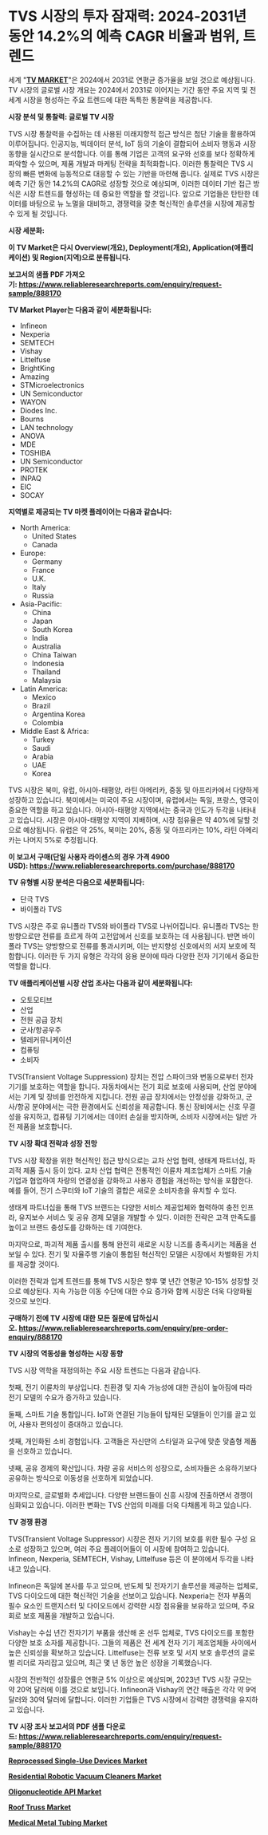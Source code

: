 <p><h1>TVS 시장의 투자 잠재력: 2024-2031년 동안 14.2%의 예측 CAGR 비율과 범위, 트렌드</h1></p><p>세계 "<strong><a href="https://www.reliableresearchreports.com/tvs-r888170?utm_campaign=105&utm_medium=8&utm_source=Github&utm_content=ia&utm_term=10122024&utm_id=tvs">TV MARKET</a></strong>"은 2024에서 2031로 연평균 증가율을 보일 것으로 예상됩니다. TV 시장의 글로벌 시장 개요는 2024에서 2031로 이어지는 기간 동안 주요 지역 및 전 세계 시장을 형성하는 주요 트렌드에 대한 독특한 통찰력을 제공합니다.</p>
<p><strong>시장 분석 및 통찰력: 글로벌 TV 시장</strong></p>
<p><p>TVS 시장 통찰력을 수집하는 데 사용된 미래지향적 접근 방식은 첨단 기술을 활용하여 이루어집니다. 인공지능, 빅데이터 분석, IoT 등의 기술이 결합되어 소비자 행동과 시장 동향을 실시간으로 분석합니다. 이를 통해 기업은 고객의 요구와 선호를 보다 정확하게 파악할 수 있으며, 제품 개발과 마케팅 전략을 최적화합니다. 이러한 통찰력은 TVS 시장의 빠른 변화에 능동적으로 대응할 수 있는 기반을 마련해 줍니다. 실제로 TVS 시장은 예측 기간 동안 14.2%의 CAGR로 성장할 것으로 예상되며, 이러한 데이터 기반 접근 방식은 시장 트렌드를 형성하는 데 중요한 역할을 할 것입니다. 앞으로 기업들은 탄탄한 데이터를 바탕으로 뉴 노멀을 대비하고, 경쟁력을 갖춘 혁신적인 솔루션을 시장에 제공할 수 있게 될 것입니다.</p><a href="%7CAUTHORITHY_DOMAIN_URL%7C?utm_campaign=105&utm_medium=8&utm_source=Github&utm_content=ia&utm_term=10122024&utm_id=tvs"></a></p>
<p><strong>시장 세분화:</strong></p>
<p><strong>이 TV Market은 다시 Overview(개요), Deployment(개요), Application(애플리케이션) 및 Region(지역)으로 분류됩니다.</strong></p>
<p><strong>보고서의 샘플 PDF 가져오기:&nbsp;<a href="https://www.reliableresearchreports.com/enquiry/request-sample/888170?utm_campaign=105&utm_medium=8&utm_source=Github&utm_content=ia&utm_term=10122024&utm_id=tvs">https://www.reliableresearchreports.com/enquiry/request-sample/888170</a></strong><strong></strong></p>
<p><strong>TV Market Player는 다음과 같이 세분화됩니다:</strong></p>
<p><ul><li>Infineon</li><li>Nexperia</li><li>SEMTECH</li><li>Vishay</li><li>Littelfuse</li><li>BrightKing</li><li>Amazing</li><li>STMicroelectronics</li><li>UN Semiconductor</li><li>WAYON</li><li>Diodes Inc.</li><li>Bourns</li><li>LAN technology</li><li>ANOVA</li><li>MDE</li><li>TOSHIBA</li><li>UN Semiconductor</li><li>PROTEK</li><li>INPAQ</li><li>EIC</li><li>SOCAY</li></ul></p>
<p><strong>지역별로 제공되는 TV 마켓 플레이어는 다음과 같습니다:</strong></p>
<p><ul>
    <li>
        North America:
        <ul>
            <li>United States</li>
            <li>Canada</li>
        </ul>
    </li>
    <li>
        Europe:
        <ul>
            <li>Germany</li>
            <li>France</li>
            <li>U.K.</li>
            <li>Italy</li>
            <li>Russia</li>
        </ul>
    </li>
    <li>
        Asia-Pacific:
        <ul>
            <li>China</li>
            <li>Japan</li>
            <li>South Korea</li>
            <li>India</li>
            <li>Australia</li>
            <li>China Taiwan</li>
            <li>Indonesia</li>
            <li>Thailand</li>
            <li>Malaysia</li>
        </ul>
    </li>
    <li>
        Latin America:
        <ul>
            <li>Mexico</li>
            <li>Brazil</li>
            <li>Argentina Korea</li>
            <li>Colombia</li>
        </ul>
    </li>
    <li>
        Middle East & Africa:
        <ul>
            <li>Turkey</li>
            <li>Saudi</li>
            <li>Arabia</li>
            <li>UAE</li>
            <li>Korea</li>
        </ul>
    </li>
    </ul></p>
<p><p>TVS 시장은 북미, 유럽, 아시아-태평양, 라틴 아메리카, 중동 및 아프리카에서 다양하게 성장하고 있습니다. 북미에서는 미국이 주요 시장이며, 유럽에서는 독일, 프랑스, 영국이 중요한 역할을 하고 있습니다. 아시아-태평양 지역에서는 중국과 인도가 두각을 나타내고 있습니다. 시장은 아시아-태평양 지역이 지배하며, 시장 점유율은 약 40%에 달할 것으로 예상됩니다. 유럽은 약 25%, 북미는 20%, 중동 및 아프리카는 10%, 라틴 아메리카는 나머지 5%로 추정됩니다.</p></p>
<p><strong>이 보고서 구매(단일 사용자 라이센스의 경우 가격 4900 USD):&nbsp;<a href="https://www.reliableresearchreports.com/purchase/888170?utm_campaign=105&utm_medium=8&utm_source=Github&utm_content=ia&utm_term=10122024&utm_id=tvs">https://www.reliableresearchreports.com/purchase/888170</a></strong></p>
<p><strong>TV 유형별 시장 분석은 다음으로 세분화됩니다:</strong></p>
<p><ul><li>단극 TVS</li><li>바이폴라 TVS</li></ul></p>
<p><p>TVS 시장은 주로 유니폴라 TVS와 바이폴라 TVS로 나뉘어집니다. 유니폴라 TVS는 한 방향으로만 전류를 흐르게 하여 고전압에서 신호를 보호하는 데 사용됩니다. 반면 바이폴라 TVS는 양방향으로 전류를 통과시키며, 이는 반지향성 신호에서의 서지 보호에 적합합니다. 이러한 두 가지 유형은 각각의 응용 분야에 따라 다양한 전자 기기에서 중요한 역할을 합니다.</p></p>
<p><strong>TV 애플리케이션별 시장 산업 조사는 다음과 같이 세분화됩니다:</strong></p>
<p><ul><li>오토모티브</li><li>산업</li><li>전원 공급 장치</li><li>군사/항공우주</li><li>텔레커뮤니케이션</li><li>컴퓨팅</li><li>소비자</li></ul></p>
<p><p>TVS(Transient Voltage Suppression) 장치는 전압 스파이크와 변동으로부터 전자 기기를 보호하는 역할을 합니다. 자동차에서는 전기 회로 보호에 사용되며, 산업 분야에서는 기계 및 장비를 안전하게 지킵니다. 전원 공급 장치에서는 안정성을 강화하고, 군사/항공 분야에서는 극한 환경에서도 신뢰성을 제공합니다. 통신 장비에서는 신호 무결성을 유지하고, 컴퓨팅 기기에서는 데이터 손실을 방지하며, 소비자 시장에서는 일반 가전 제품을 보호합니다.</p></p>
<p><strong>TV 시장 확대 전략과 성장 전망</strong></p>
<p><p>TVS 시장 확장을 위한 혁신적인 접근 방식으로는 교차 산업 협력, 생태계 파트너십, 파괴적 제품 출시 등이 있다. 교차 산업 협력은 전통적인 이륜차 제조업체가 스마트 기술 기업과 협업하여 차량의 연결성을 강화하고 사용자 경험을 개선하는 방식을 포함한다. 예를 들어, 전기 스쿠터와 IoT 기술의 결합은 새로운 소비자층을 유치할 수 있다.</p><p>생태계 파트너십을 통해 TVS 브랜드는 다양한 서비스 제공업체와 협력하여 충전 인프라, 유지보수 서비스 및 공유 경제 모델을 개발할 수 있다. 이러한 전략은 고객 만족도를 높이고 브랜드 충성도를 강화하는 데 기여한다.</p><p>마지막으로, 파괴적 제품 출시를 통해 완전히 새로운 시장 니즈를 충족시키는 제품을 선보일 수 있다. 전기 및 자율주행 기술이 통합된 혁신적인 모델은 시장에서 차별화된 가치를 제공할 것이다.</p><p>이러한 전략과 업계 트렌드를 통해 TVS 시장은 향후 몇 년간 연평균 10-15% 성장할 것으로 예상된다. 지속 가능한 이동 수단에 대한 수요 증가와 함께 시장은 더욱 다양화될 것으로 보인다.</p></p>
<p><strong>구매하기 전에 TV 시장에 대한 모든 질문에 답하십시오.&nbsp;<a href="https://www.reliableresearchreports.com/enquiry/pre-order-enquiry/888170?utm_campaign=105&utm_medium=8&utm_source=Github&utm_content=ia&utm_term=10122024&utm_id=tvs">https://www.reliableresearchreports.com/enquiry/pre-order-enquiry/888170</a></strong><strong></strong></p>
<p><strong>TV 시장의 역동성을 형성하는 시장 동향</strong></p>
<p><p>TVS 시장 역학을 재정의하는 주요 시장 트렌드는 다음과 같습니다. </p><p>첫째, 전기 이륜차의 부상입니다. 친환경 및 지속 가능성에 대한 관심이 높아짐에 따라 전기 모델의 수요가 증가하고 있습니다. </p><p>둘째, 스마트 기술 통합입니다. IoT와 연결된 기능들이 탑재된 모델들이 인기를 끌고 있어, 사용자 편의성이 증대하고 있습니다. </p><p>셋째, 개인화된 소비 경험입니다. 고객들은 자신만의 스타일과 요구에 맞춘 맞춤형 제품을 선호하고 있습니다. </p><p>넷째, 공유 경제의 확산입니다. 차량 공유 서비스의 성장으로, 소비자들은 소유하기보다 공유하는 방식으로 이동성을 선호하게 되었습니다. </p><p>마지막으로, 글로벌화 추세입니다. 다양한 브랜드들이 신흥 시장에 진출하면서 경쟁이 심화되고 있습니다. 이러한 변화는 TVS 산업의 미래를 더욱 다채롭게 하고 있습니다.</p></p>
<p><strong>TV 경쟁 환경</strong></p>
<p><p>TVS(Transient Voltage Suppressor) 시장은 전자 기기의 보호를 위한 필수 구성 요소로 성장하고 있으며, 여러 주요 플레이어들이 이 시장에 참여하고 있습니다. Infineon, Nexperia, SEMTECH, Vishay, Littelfuse 등은 이 분야에서 두각을 나타내고 있습니다. </p><p>Infineon은 독일에 본사를 두고 있으며, 반도체 및 전자기기 솔루션을 제공하는 업체로, TVS 다이오드에 대한 혁신적인 기술을 선보이고 있습니다. Nexperia는 전자 부품의 필수 요소인 트랜지스터 및 다이오드에서 강력한 시장 점유율을 보유하고 있으며, 주요 회로 보호 제품을 개발하고 있습니다.</p><p>Vishay는 수십 년간 전자기기 부품을 생산해 온 선두 업체로, TVS 다이오드를 포함한 다양한 보호 소자를 제공합니다. 그들의 제품은 전 세계 전자 기기 제조업체들 사이에서 높은 신뢰성을 확보하고 있습니다. Littelfuse는 전류 보호 및 서지 보호 솔루션의 글로벌 리더로 자리잡고 있으며, 최근 몇 년 동안 높은 성장을 기록했습니다. </p><p>시장의 전반적인 성장률은 연평균 5% 이상으로 예상되며, 2023년 TVS 시장 규모는 약 20억 달러에 이를 것으로 보입니다. Infineon과 Vishay의 연간 매출은 각각 약 9억 달러와 30억 달러에 달합니다. 이러한 기업들은 TVS 시장에서 강력한 경쟁력을 유지하고 있습니다.</p></p>
<p><strong>TV 시장 조사 보고서의 PDF 샘플 다운로드:&nbsp;<a href="https://www.reliableresearchreports.com/enquiry/request-sample/888170?utm_campaign=105&utm_medium=8&utm_source=Github&utm_content=ia&utm_term=10122024&utm_id=tvs">https://www.reliableresearchreports.com/enquiry/request-sample/888170</a></strong></p>
<p><strong><p><a href="https://github.com/luckyshygirl/Market-Research-Report-List-7/blob/main/reprocessed-single-use-devices-market.md?utm_campaign=105&utm_medium=8&utm_source=Github&utm_content=ia&utm_term=10122024&utm_id=tvs">Reprocessed Single-Use Devices Market</a></p><p><a href="https://github.com/petbigbeepjn/Market-Research-Report-List-1/blob/main/residential-robotic-vacuum-cleaners-market.md?utm_campaign=105&utm_medium=8&utm_source=Github&utm_content=ia&utm_term=10122024&utm_id=tvs">Residential Robotic Vacuum Cleaners Market</a></p><p><a href="https://www.linkedin.com/pulse/projecting-growth-trajectory-oligonucleotide-api-market-size-share-b447c?utm_campaign=105&utm_medium=8&utm_source=Github&utm_content=ia&utm_term=10122024&utm_id=tvs">Oligonucleotide API Market</a></p><p><a href="https://www.linkedin.com/pulse/roof-truss-market-outlook-projected-5-cagr-from-2024-2031-covering-l8hnf?utm_campaign=105&utm_medium=8&utm_source=Github&utm_content=ia&utm_term=10122024&utm_id=tvs">Roof Truss Market</a></p><p><a href="https://www.linkedin.com/pulse/medical-metal-tubing-market-regional-outlook-competition-2024-2031-vomjf?utm_campaign=105&utm_medium=8&utm_source=Github&utm_content=ia&utm_term=10122024&utm_id=tvs">Medical Metal Tubing Market</a></p></strong></p>